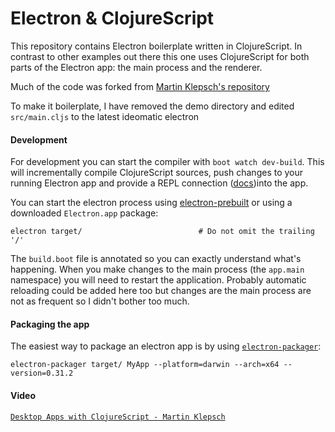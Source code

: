 # Electron & ClojureScript

This repository contains Electron boilerplate written in ClojureScript. In
contrast to other examples out there this one uses ClojureScript for
both parts of the Electron app: the main process and the renderer.

Much of the code was forked from [Martin Klepsch's repository](https://github.com/martinklepsch/electron-and-clojurescript)

To make it boilerplate, I have removed the demo directory and edited `src/main.cljs` to
the latest ideomatic electron

#### Development

For development you can start the compiler with `boot watch dev-build`.
This will incrementally compile ClojureScript sources, push changes to your
running Electron app and provide a REPL connection
([docs](https://github.com/adzerk-oss/boot-cljs-repl))into the app.

You can start the electron process using
[electron-prebuilt](https://github.com/mafintosh/electron-prebuilt) or
using a downloaded `Electron.app` package:

```
electron target/                          # Do not omit the trailing '/'
```

The `build.boot` file is annotated so you can exactly understand
what's happening. When you make changes to the main process (the
`app.main` namespace) you will need to restart the
application. Probably automatic reloading could be added here too but
changes are the main process are not as frequent so I didn't bother
too much.

#### Packaging the app

The easiest way to package an electron app is by using
[`electron-packager`](https://github.com/maxogden/electron-packager):

```
electron-packager target/ MyApp --platform=darwin --arch=x64 --version=0.31.2
```

#### Video
[`Desktop Apps with ClojureScript - Martin Klepsch`](https://www.youtube.com/watch?v=tBnu2JmK4p0)
